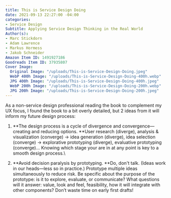 ```yaml
---
title: This is Service Design Doing
date: 2021-09-13 22:27:00 -04:00
categories:
- Service Design
Subtitle: Applying Service Design Thinking in the Real World
Author(s):
- Marc Stickdorn
- Adam Lawrence
- Markus Hormess
- Jakob Schneider
Amazon Item ID: 1491927186
Goodreads Item ID: 37935807
Cover Image:
  Original Image: "/uploads/This-is-Service-Design-Doing.jpeg"
  WebP 400h Image: "/uploads/This-is-Service-Design-Doing-400h.webp"
  JPG 400h Image: "/uploads/This-is-Service-Design-Doing-400h.jpeg"
  WebP 200h Image: "/uploads/This-is-Service-Design-Doing-200h.webp"
  JPG 200h Image: "/uploads/This-is-Service-Design-Doing-200h.jpeg"
---
```


As a non-service design professional reading the book to complement my UX focus, I found the book to a bit overly detailed, but 2 ideas from it will inform my future design process:

1. **The design process is a cycle of divergence and convergence—creating and reducing options. **User research (diverge), analysis & visualization (converge) → idea generation (diverge), idea selection (converge) → explorative prototyping (diverge), evaluative prototyping (converge)… Knowing which stage your are in at any point is key to a smooth design process.\

2. **Avoid decision paralysis by prototyping. **Do, don't talk. (Ideas work in our heads—less so in practice.) Prototype multiple ideas simultaneously to reduce risk. Be specific about the purpose of the prototype: is it to explore, evaluate, or communicate? What questions will it answer: value, look and feel, feasibility, how it will integrate with other components? Don’t waste time on early first drafts!
